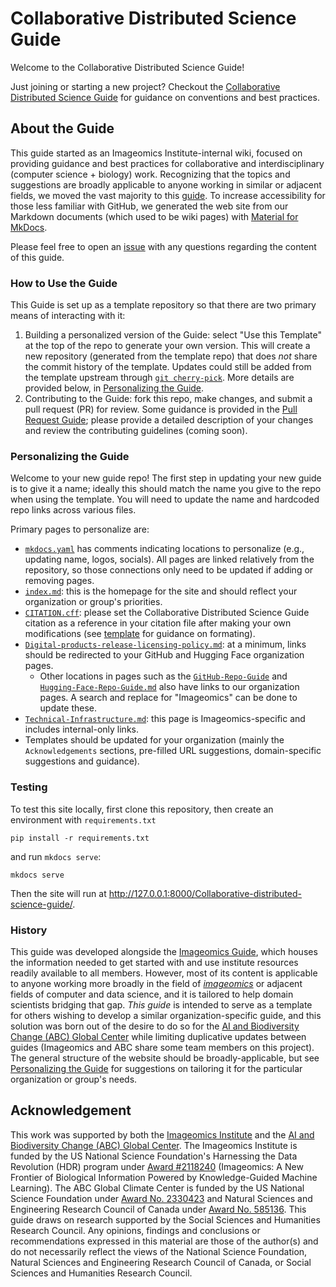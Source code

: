 # Collaborative Distributed Science Guide

Welcome to the Collaborative Distributed Science Guide!

Just joining or starting a new project? 
Checkout the [Collaborative Distributed Science Guide](https://imageomics.github.io/Collaborative-distributed-science-guide/) for guidance on conventions and best practices.

## About the Guide

This guide started as an Imageomics Institute-internal wiki, focused on providing guidance and best practices for collaborative and interdisciplinary (computer science + biology) work. Recognizing that the topics and suggestions are broadly applicable to anyone working in similar or adjacent fields, we moved the vast majority to this [guide](https://imageomics.github.io/Collaborative-distributed-science-guide/). To increase accessibility for those less familiar with GitHub, we generated the web site from our Markdown documents (which used to be wiki pages) with [Material for MkDocs](https://squidfunk.github.io/mkdocs-material/).

Please feel free to open an [issue](https://github.com/Imageomics/Collaborative-distributed-science-guide/issues) with any questions regarding the content of this guide.

### How to Use the Guide

This Guide is set up as a template repository so that there are two primary means of interacting with it:
1. Building a personalized version of the Guide: select "Use this Template" at the top of the repo to generate your own version. This will create a new repository (generated from the template repo) that does _not_ share the commit history of the template. Updates could still be added from the template upstream through [`git cherry-pick`](https://git-scm.com/docs/git-cherry-pick). More details are provided below, in [Personalizing the Guide](#personalizing-the-guide).
2. Contributing to the Guide: fork this repo, make changes, and submit a pull request (PR) for review. Some guidance is provided in the [Pull Request Guide](https://imageomics.github.io/Collaborative-distributed-science-guide/wiki-guide/The-GitHub-Pull-Request-Guide/); please provide a detailed description of your changes and review the contributing guidelines (coming soon).

### Personalizing the Guide

Welcome to your new guide repo! The first step in updating your new guide is to give it a name; ideally this should match the name you give to the repo when using the template. You will need to update the name and hardcoded repo links across various files.

Primary pages to personalize are:

- [`mkdocs.yaml`](mkdocs.yaml) has comments indicating locations to personalize (e.g., updating name, logos, socials). All pages are linked relatively from the repository, so those connections only need to be updated if adding or removing pages.
- [`index.md`](docs/index.md): this is the homepage for the site and should reflect your organization or group's priorities.
- [`CITATION.cff`](CITATION.cff): please set the Collaborative Distributed Science Guide citation as a reference in your citation file after making your own modifications (see [template](https://imageomics.github.io/Collaborative-distributed-science-guide/wiki-guide/GitHub-Repo-Guide/#citation) for guidance on formating).
- [`Digital-products-release-licensing-policy.md`](docs/wiki-guide/Digital-products-release-licensing-policy.md): at a minimum, links should be redirected to your GitHub and Hugging Face organization pages.
    - Other locations in pages such as the [`GitHub-Repo-Guide`](docs/wiki-guide/GitHub-Repo-Guide.md) and [`Hugging-Face-Repo-Guide.md`](docs/wiki-guide/Hugging-Face-Repo-Guide.md) also have links to our organization pages. A search and replace for "Imageomics" can be done to update these.
- [`Technical-Infrastructure.md`](docs/wiki-guide/Technical-Infrastructure.md): this page is Imageomics-specific and includes internal-only links.
- Templates should be updated for your organization (mainly the `Acknowledgements` sections, pre-filled URL suggestions, domain-specific suggestions and guidance).

### Testing
To test this site locally, first clone this repository, then create an environment with `requirements.txt`
```
pip install -r requirements.txt
```
and run `mkdocs serve`:
```
mkdocs serve
```
Then the site will run at http://127.0.0.1:8000/Collaborative-distributed-science-guide/.

### History
This guide was developed alongside the [Imageomics Guide](https://imageomics.github.io/Imageomics-guide/), which houses the information needed to get started with and use institute resources readily available to all members. However, most of its content is applicable to anyone working more broadly in the field of [_imageomics_](https://imageomics.github.io/Collaborative-distributed-science-guide/wiki-guide/Glossary-for-Imageomics.md/#imageomics) or adjacent fields of computer and data science, and it is tailored to help domain scientists bridging that gap. _This guide_ is intended to serve as a template for others wishing to develop a similar organization-specific guide, and this solution was born out of the desire to do so for the [AI and Biodiversity Change (ABC) Global Center](http://abcresearchcenter.org) while limiting duplicative updates between guides (Imageomics and ABC share some team members on this project). The general structure of the website should be broadly-applicable, but see [Personalizing the Guide](#personalizing-the-guide) for suggestions on tailoring it for the particular organization or group's needs.

## Acknowledgement

This work was supported by both the [Imageomics Institute](https://imageomics.org) and the [AI and Biodiversity Change (ABC) Global Center](http://abcresearchcenter.org). The Imageomics Institute is funded by the US National Science Foundation's Harnessing the Data Revolution (HDR) program under [Award #2118240](https://www.nsf.gov/awardsearch/showAward?AWD_ID=2118240) (Imageomics: A New Frontier of Biological Information Powered by Knowledge-Guided Machine Learning). The ABC Global Climate Center is funded by the US National Science Foundation under [Award No. 2330423](https://www.nsf.gov/awardsearch/showAward?AWD_ID=2330423&HistoricalAwards=false) and Natural Sciences and Engineering Research Council of Canada under [Award No. 585136](https://www.nserc-crsng.gc.ca/ase-oro/Details-Detailles_eng.asp?id=782440). This guide draws on research supported by the Social Sciences and Humanities Research Council. Any opinions, findings and conclusions or recommendations expressed in this material are those of the author(s) and do not necessarily reflect the views of the National Science Foundation, Natural Sciences and Engineering Research Council of Canada, or Social Sciences and Humanities Research Council.

